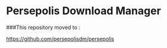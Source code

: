 Persepolis Download Manager 
=============

###This repository moved to :

https://github.com/persepolisdm/persepolis